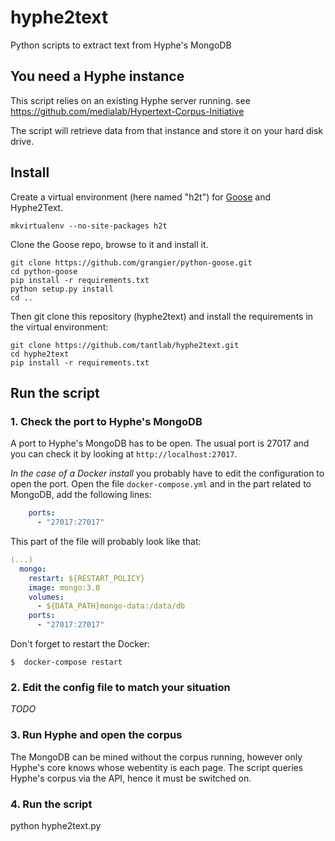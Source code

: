 # hyphe2text
Python scripts to extract text from Hyphe's MongoDB

## You need a Hyphe instance

This script relies on an existing Hyphe server running.
see https://github.com/medialab/Hypertext-Corpus-Initiative

The script will retrieve data from that instance and store it on your hard disk drive.

## Install

Create a virtual environment (here named "h2t") for [Goose](https://github.com/grangier/python-goose) and Hyphe2Text. 

```
mkvirtualenv --no-site-packages h2t
```

Clone the Goose repo, browse to it and install it.

```
git clone https://github.com/grangier/python-goose.git
cd python-goose
pip install -r requirements.txt
python setup.py install
cd ..
```

Then git clone this repository (hyphe2text) and install the requirements in the virtual environment:

```
git clone https://github.com/tantlab/hyphe2text.git
cd hyphe2text
pip install -r requirements.txt
```

## Run the script

### 1. Check the port to Hyphe's MongoDB

A port to Hyphe's MongoDB has to be open. The usual port is 27017 and you can check it by looking at ```http://localhost:27017```.

_In the case of a Docker install_ you probably have to edit the configuration to open the port. Open the file ```docker-compose.yml``` and in the part related to MongoDB, add the following lines:
```yml
    ports:
      - "27017:27017"
```
This part of the file will probably look like that:
```yml
(...)
  mongo:
    restart: ${RESTART_POLICY}
    image: mongo:3.0
    volumes:
      - ${DATA_PATH}mongo-data:/data/db
    ports:
      - "27017:27017"
```

Don't forget to restart the Docker:
```
$  docker-compose restart
```

### 2. Edit the config file to match your situation
_TODO_

### 3. Run Hyphe and open the corpus

The MongoDB can be mined without the corpus running, however only Hyphe's core knows whose webentity is each page. The script queries Hyphe's corpus via the API, hence it must be switched on.

### 4. Run the script
python hyphe2text.py